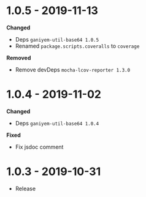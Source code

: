 # 1.0.5 - 2019-11-13

**Changed**
- Deps `ganiyem-util-base64 1.0.5`
- Renamed `package.scripts.coveralls` to `coverage`

**Removed**
- Remove devDeps `mocha-lcov-reporter 1.3.0`

# 1.0.4 - 2019-11-02

**Changed**
- Deps `ganiyem-util-base64 1.0.4`

**Fixed**
- Fix jsdoc comment

# 1.0.3 - 2019-10-31

- Release